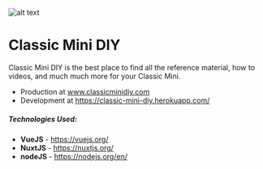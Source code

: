 ![alt text](http://i.imgur.com/E86umcV.png?3 "CMDIY Logo")

# Classic Mini DIY

Classic Mini DIY is the best place to find all the reference material, how to videos, and much much more for your Classic Mini. 

* Production at www.classicminidiy.com
* Development at https://classic-mini-diy.herokuapp.com/
##### Technologies Used:

* **VueJS** - https://vuejs.org/
* **NuxtJS** - https://nuxtjs.org/
* **nodeJS** - https://nodejs.org/en/
